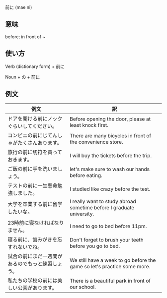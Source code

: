 前に (mae ni)

## 意味

before; in front of ~

## 使い方

Verb (dictionary form)	+   前に

Noun + の	+   前に

## 例文

|例文|訳|
| --- | --- |
|ドアを開ける前にノックぐらいしてください。|Before opening the door, please at least knock first.|
|コンビニの前にじてんしゃがたくさんあります。|There are many bicycles in front of the convenience store.|
|旅行の前に切符を買っておきます。|I will buy the tickets before the trip.|
|ご飯の前に手を洗いましょう。|let's make sure to wash our hands before eating.|
|テストの前に一生懸命勉強しました。|I studied like crazy before the test.|
|大学を卒業する前に留学したいな。|I really want to study abroad sometime before I graduate university.|
|23時前に寝なければなりません。|I need to go to bed before 11pm.|
|寝る前に、歯みがきを忘すれないでね。|Don't forget to brush your teeth before you go to bed.|
|試合の前にまだ一週間があるのでもっと練習しょう。|We still have a week to go before the game so let's practice some more.|
|私たちの学校の前には美しい公園があります。|There is a beautiful park in front of our school.|